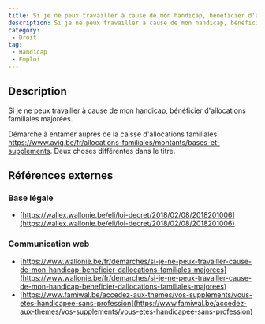 ```yaml
---
title: Si je ne peux travailler à cause de mon handicap, bénéficier d'allocations familiales majorées
description: Si je ne peux travailler à cause de mon handicap, bénéficier d'allocations familiales majorées
category: 
 - Droit
tag: 
 - Handicap
 - Emploi
---
```


## Description

Si je ne peux travailler à cause de mon handicap, bénéficier d'allocations familiales majorées.

Démarche à entamer auprès de la caisse d'allocations familiales. https://www.aviq.be/fr/allocations-familiales/montants/bases-et-supplements. Deux choses différentes dans le titre. 

## Références externes 

### Base légale

- [https://wallex.wallonie.be/eli/loi-decret/2018/02/08/2018201006](https://wallex.wallonie.be/eli/loi-decret/2018/02/08/2018201006)

### Communication web

- [https://www.wallonie.be/fr/demarches/si-je-ne-peux-travailler-cause-de-mon-handicap-beneficier-dallocations-familiales-majorees](https://www.wallonie.be/fr/demarches/si-je-ne-peux-travailler-cause-de-mon-handicap-beneficier-dallocations-familiales-majorees)
- [https://www.famiwal.be/accedez-aux-themes/vos-supplements/vous-etes-handicapee-sans-profession](https://www.famiwal.be/accedez-aux-themes/vos-supplements/vous-etes-handicapee-sans-profession)


